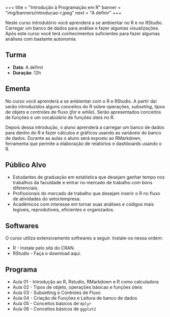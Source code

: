 +++
title = "Introdução à Programação em R"
banner = "img/banners/introducao-r.jpeg"
next = "A definir"
+++

Neste curso introdutório você aprenderá a se ambientar no R e no RStudio. Carregar
um banco de dados para análise e fazer algumas visualizações. Após este curso você
terá conhecimentos suficientes para fazer algumas análises com bastante autonomia.

<!--more-->

## Turma

* __Data__: A definir
* __Duração__: 12h

## Ementa

No curso você aprenderá a se ambientar com o R e RStudio. A partir daí serão 
introduzidos alguns conceitos do R sobre operações, *subseting*, tipos de objeto
e controles de fluxo (*for* e *while*). Serão apresentados conceitos de funções e 
um vocabulário de funções úteis no R.

Depois dessa introdução, o aluno aprenderá a carregar um banco de dados para dentro
do R e fazer cálculos e gráficos usando as variáveis do banco de dados. Durante as 
aulas o aluno será exposto ao RMarkdown, ferramenta que permite a elaboração de 
relatórios e dashboards usando o R.

## Público Alvo

* Estudantes de graduação em estatística que desejam ganhar tempo nos trabalhos da faculdade e entrar no mercado de trabalho com bons diferenciais.
* Profissionais do mercado de trabalho que desejam inserir o R no fluxo de atividades do setor/empresa.
* Acadêmicos com interesse em tornar suas análises e códigos mais legíveis, reprodutíveis, eficientes e organizados.

## Softwares

O curso utiliza extensivamente softwares a seguir. Instale-os nessa ordem:

* R - Instale pelo site do CRAN.
* RStudio - Faça o download aqui.

## Programa

* Aula 01 - Introdução ao R, Rstudio, RMarkdown e R como calculadora
* Aula 02 - Tipos de objeto, operações básicas e funções úteis
* Aula 03 - Subsetting e Controles de Fluxo
* Aula 04 - Criação de Funções e Leitura de banco de dados
* Aula 05 - Conceitos básicos de `dplyr`
* Aula 06 - Conceitos básicos de `ggplot2`
